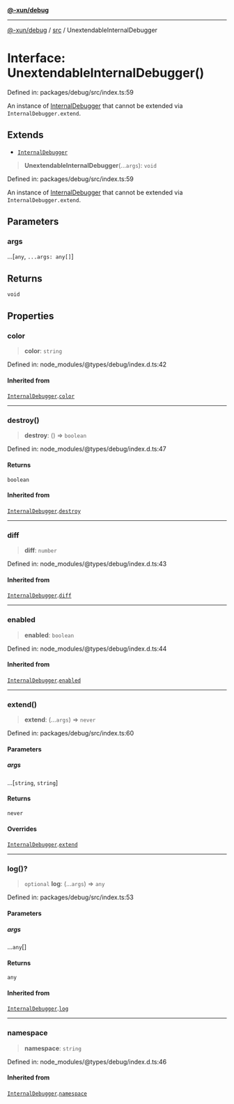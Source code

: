 [**@-xun/debug**](../../README.md)

***

[@-xun/debug](../../README.md) / [src](../README.md) / UnextendableInternalDebugger

# Interface: UnextendableInternalDebugger()

Defined in: packages/debug/src/index.ts:59

An instance of [InternalDebugger](InternalDebugger.md) that cannot be extended via
`InternalDebugger.extend`.

## Extends

- [`InternalDebugger`](InternalDebugger.md)

> **UnextendableInternalDebugger**(...`args`): `void`

Defined in: packages/debug/src/index.ts:59

An instance of [InternalDebugger](InternalDebugger.md) that cannot be extended via
`InternalDebugger.extend`.

## Parameters

### args

...\[`any`, `...args: any[]`\]

## Returns

`void`

## Properties

### color

> **color**: `string`

Defined in: node\_modules/@types/debug/index.d.ts:42

#### Inherited from

[`InternalDebugger`](InternalDebugger.md).[`color`](InternalDebugger.md#color)

***

### destroy()

> **destroy**: () => `boolean`

Defined in: node\_modules/@types/debug/index.d.ts:47

#### Returns

`boolean`

#### Inherited from

[`InternalDebugger`](InternalDebugger.md).[`destroy`](InternalDebugger.md#destroy)

***

### diff

> **diff**: `number`

Defined in: node\_modules/@types/debug/index.d.ts:43

#### Inherited from

[`InternalDebugger`](InternalDebugger.md).[`diff`](InternalDebugger.md#diff)

***

### enabled

> **enabled**: `boolean`

Defined in: node\_modules/@types/debug/index.d.ts:44

#### Inherited from

[`InternalDebugger`](InternalDebugger.md).[`enabled`](InternalDebugger.md#enabled)

***

### extend()

> **extend**: (...`args`) => `never`

Defined in: packages/debug/src/index.ts:60

#### Parameters

##### args

...\[`string`, `string`\]

#### Returns

`never`

#### Overrides

[`InternalDebugger`](InternalDebugger.md).[`extend`](InternalDebugger.md#extend)

***

### log()?

> `optional` **log**: (...`args`) => `any`

Defined in: packages/debug/src/index.ts:53

#### Parameters

##### args

...`any`[]

#### Returns

`any`

#### Inherited from

[`InternalDebugger`](InternalDebugger.md).[`log`](InternalDebugger.md#log)

***

### namespace

> **namespace**: `string`

Defined in: node\_modules/@types/debug/index.d.ts:46

#### Inherited from

[`InternalDebugger`](InternalDebugger.md).[`namespace`](InternalDebugger.md#namespace-2)
